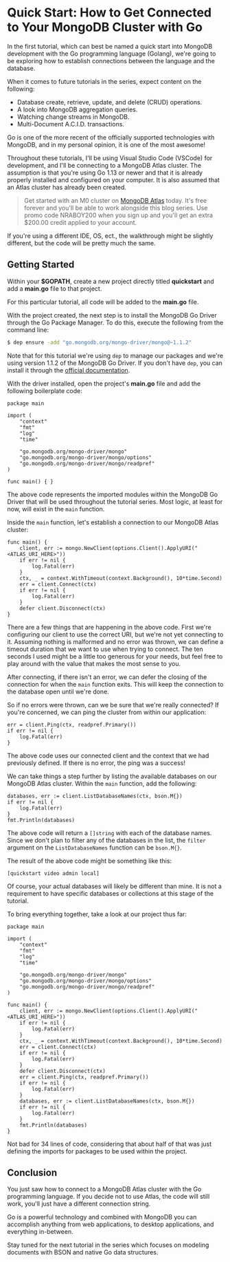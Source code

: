 # Quick Start: How to Get Connected to Your MongoDB Cluster with Go

In the first tutorial, which can best be named a quick start into MongoDB development with the Go programming language (Golang), we're going to be exploring how to establish connections between the language and the database.

When it comes to future tutorials in the series, expect content on the following:

- Database create, retrieve, update, and delete (CRUD) operations.
- A look into MongoDB aggregation queries.
- Watching change streams in MongoDB.
- Multi-Document A.C.I.D. transactions.

Go is one of the more recent of the officially supported technologies with MongoDB, and in my personal opinion, it is one of the most awesome!

Throughout these tutorials, I'll be using Visual Studio Code (VSCode) for development, and I'll be connecting to a MongoDB Atlas cluster. The assumption is that you're using Go 1.13 or newer and that it is already properly installed and configured on your computer. It is also assumed that an Atlas cluster has already been created.

> Get started with an M0 cluster on [MongoDB Atlas](https://www.mongodb.com/cloud) today. It's free forever and you'll be able to work alongside this blog series. Use promo code NRABOY200 when you sign up and you'll get an extra $200.00 credit applied to your account.

If you're using a different IDE, OS, ect., the walkthrough might be slightly different, but the code will be pretty much the same.

## Getting Started

Within your **$GOPATH**, create a new project directly titled **quickstart** and add a **main.go** file to that project.

For this particular tutorial, all code will be added to the **main.go** file.

With the project created, the next step is to install the MongoDB Go Driver through the Go Package Manager. To do this, execute the following from the command line:

```bash
$ dep ensure -add "go.mongodb.org/mongo-driver/mongo@~1.1.2"
```

Note that for this tutorial we're using `dep` to manage our packages and we're using version 1.1.2 of the MongoDB Go Driver. If you don't have `dep`, you can install it through the [official documentation](https://github.com/golang/dep).

With the driver installed, open the project's **main.go** file and add the following boilerplate code:

```golang
package main

import (
	"context"
	"fmt"
	"log"
	"time"

	"go.mongodb.org/mongo-driver/mongo"
	"go.mongodb.org/mongo-driver/mongo/options"
	"go.mongodb.org/mongo-driver/mongo/readpref"
)

func main() { }
```

The above code represents the imported modules within the MongoDB Go Driver that will be used throughout the tutorial series. Most logic, at least for now, will exist in the `main` function.

Inside the `main` function, let's establish a connection to our MongoDB Atlas cluster:

```golang
func main() {
	client, err := mongo.NewClient(options.Client().ApplyURI("<ATLAS_URI_HERE>"))
	if err != nil {
		log.Fatal(err)
	}
	ctx, _ = context.WithTimeout(context.Background(), 10*time.Second)
	err = client.Connect(ctx)
	if err != nil {
		log.Fatal(err)
	}
	defer client.Disconnect(ctx)
}
```

There are a few things that are happening in the above code. First we're configuring our client to use the correct URI, but we're not yet connecting to it. Assuming nothing is malformed and no error was thrown, we can define a timeout duration that we want to use when trying to connect. The ten seconds I used might be a little too generous for your needs, but feel free to play around with the value that makes the most sense to you.

After connecting, if there isn't an error, we can defer the closing of the connection for when the `main` function exits. This will keep the connection to the database open until we're done.

So if no errors were thrown, can we be sure that we're really connected? If you're concerned, we can ping the cluster from within our application:

```golang
err = client.Ping(ctx, readpref.Primary())
if err != nil {
    log.Fatal(err)
}
```

The above code uses our connected client and the context that we had previously defined. If there is no error, the ping was a success!

We can take things a step further by listing the available databases on our MongoDB Atlas cluster. Within the `main` function, add the following:

```golang
databases, err := client.ListDatabaseNames(ctx, bson.M{})
if err != nil {
    log.Fatal(err)
}
fmt.Println(databases)
```

The above code will return a `[]string` with each of the database names. Since we don't plan to filter any of the databases in the list, the `filter` argument on the `ListDatabaseNames` function can be `bson.M{}`.

The result of the above code might be something like this:

```
[quickstart video admin local]
```

Of course, your actual databases will likely be different than mine. It is not a requirement to have specific databases or collections at this stage of the tutorial.

To bring everything together, take a look at our project thus far:

```golang
package main

import (
	"context"
	"fmt"
	"log"
	"time"

	"go.mongodb.org/mongo-driver/mongo"
	"go.mongodb.org/mongo-driver/mongo/options"
	"go.mongodb.org/mongo-driver/mongo/readpref"
)

func main() {
	client, err := mongo.NewClient(options.Client().ApplyURI("<ATLAS_URI_HERE>"))
	if err != nil {
		log.Fatal(err)
	}
	ctx, _ = context.WithTimeout(context.Background(), 10*time.Second)
	err = client.Connect(ctx)
	if err != nil {
		log.Fatal(err)
	}
	defer client.Disconnect(ctx)
	err = client.Ping(ctx, readpref.Primary())
	if err != nil {
		log.Fatal(err)
	}
	databases, err := client.ListDatabaseNames(ctx, bson.M{})
	if err != nil {
		log.Fatal(err)
	}
	fmt.Println(databases)
}
```

Not bad for 34 lines of code, considering that about half of that was just defining the imports for packages to be used within the project.

## Conclusion

You just saw how to connect to a MongoDB Atlas cluster with the Go programming language. If you decide not to use Atlas, the code will still work, you'll just have a different connection string.

Go is a powerful technology and combined with MongoDB you can accomplish anything from web applications, to desktop applications, and everything in-between.

Stay tuned for the next tutorial in the series which focuses on modeling documents with BSON and native Go data structures.